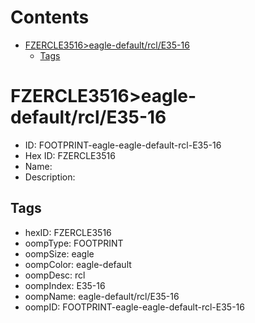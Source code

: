 



Contents
========

* [FZERCLE3516>eagle-default/rcl/E35-16](#fzercle3516eagle-defaultrcle35-16)
	* [Tags](#tags)

# FZERCLE3516>eagle-default/rcl/E35-16

- ID: FOOTPRINT-eagle-eagle-default-rcl-E35-16
- Hex ID: FZERCLE3516
- Name: 
- Description: 

## Tags

- hexID: FZERCLE3516
- oompType: FOOTPRINT
- oompSize: eagle
- oompColor: eagle-default
- oompDesc: rcl
- oompIndex: E35-16
- oompName: eagle-default/rcl/E35-16
- oompID: FOOTPRINT-eagle-eagle-default-rcl-E35-16
